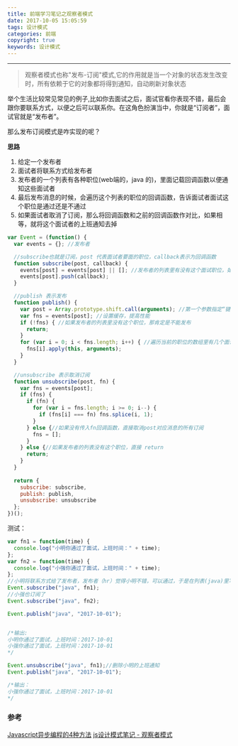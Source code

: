 ```yaml
---
title: 前端学习笔记之观察者模式
date: 2017-10-05 15:05:59
tags: 设计模式
categories: 前端
copyright: true
keywords: 设计模式
---
```


----

>观察者模式也称"发布-订阅"模式,它的作用就是当一个对象的状态发生改变时，所有依赖于它的对象都将得到通知，自动刷新对象状态

<!--more-->
举个生活比较常见常见的例子,比如你去面试之后，面试官看你表现不错，最后会跟你要联系方式，以便之后可以联系你。在这角色扮演当中，你就是“订阅者”，面试官就是“发布者”。

那么发布订阅模式是咋实现的呢？

**思路**
1. 给定一个发布者
2. 面试者将联系方式给发布者
3. 发布者的一个列表有各种职位(web端的，java 的)，里面记载回调函数以便通知这些面试者
4. 最后发布消息的时候，会遍历这个列表的职位的回调函数，告诉面试者面试这个职位是通过还是不通过
5. 如果面试者取消了订阅，那么将回调函数和之前的回调函数作对比，如果相等，就将这个面试者的上班通知去掉


```javascript
var Event = (function() {
  var events = {}; //发布者

  //subscribe也就是订阅，post 代表面试者要面的职位，callback表示为回调函数
  function subscribe(post, callback) {
    events[post] = events[post] || []; //发布者的列表里有没有这个面试职位，如果没有就创建一个空数组
    events[post].push(callback);
  }

  //publish 表示发布
  function publish() {
    var post = Array.prototype.shift.call(arguments); //第一个参数指定“键”
    var fns = events[post]; //设置缓存，提高性能
    if (!fns) { //如果发布者的列表里没有这个职位，那肯定是不能发布
      return;
    }
    for (var i = 0; i < fns.length; i++) { //遍历当前的职位的数组里有几个面试者
      fns[i].apply(this, arguments);
    }
  }

  //unsubscribe 表示取消订阅
  function unsubscribe(post, fn) {
    var fns = events[post];
    if (fns) {
      if (fn) {
        for (var i = fns.length; i >= 0; i--) {
          if (fns[i] === fn) fns.splice(i, 1);
        }
      } else {//如果没有传入fn回调函数，直接取消post对应消息的所有订阅
        fns = [];
      }
    } else {//如果发布者的列表没有这个职位，直接 return
      return;
    }
  }
  
  return {
    subscribe: subscribe,
    publish: publish,
    unsubscribe: unsubscribe
  };
})();
```

测试：

```javascript
var fn1 = function(time) {
  console.log("小明你通过了面试，上班时间：" + time);
};
var fn2 = function(time) {
  console.log("小强你通过了面试，上班时间：" + time);
};
//小明将联系方式给了发布者，发布者（hr）觉得小明不错，可以通过，于是在列表(java)里写下了一些回调函数，到时候发布的时候将上班时间告诉小明
Event.subscribe("java", fn1);
//小强也订阅了
Event.subscribe("java", fn2);

Event.publish("java", "2017-10-01");


/*输出:
小明你通过了面试，上班时间：2017-10-01
小强你通过了面试，上班时间：2017-10-01
*/

Event.unsubscribe("java", fn1);//删除小明的上班通知
Event.publish("java", "2017-10-01");

/*输出：
小强你通过了面试，上班时间：2017-10-01
*/
```






### 参考
[Javascript异步编程的4种方法](http://www.ruanyifeng.com/blog/2012/12/asynchronous%EF%BC%BFjavascript.html)
[js设计模式笔记 - 观察者模式](https://segmentfault.com/a/1190000007248460)

